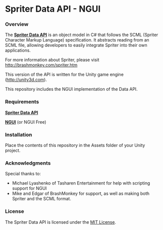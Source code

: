 # Spriter Data API - NGUI

### Overview

The **[Spriter Data API](https://github.com/CptDefault/spriterdapi-unity/tree)** is an object model in C# that follows the SCML (Spriter Character Markup Language) specification. It abstracts reading from an SCML file, allowing developers to easily integrate Spriter into their own applications.

For more information about Spriter, please visit <http://brashmonkey.com/spriter.htm>

This version of the API is written for the Unity game engine (<http://unity3d.com>).

This repository includes the NGUI implementation of the Data API.

### Requirements

**[Spriter Data API](https://github.com/Thinksquirrel-Software/spriterdapi-unity)** 

**[NGUI](http://www.tasharen.com/?page_id=140)**  (or NGUI Free)

### Installation

Place the contents of this repository in the Assets folder of your Unity project.

### Acknowledgments

Special thanks to:

* Michael Lyashenko of Tasharen Entertainment for help with scripting support for NGUI
* Mike and Edgar of BrashMonkey for support, as well as making both Spriter and the SCML format.

### License

The Spriter Data API is licensed under the [MIT License](https://github.com/Thinksquirrel-Software/spriterdapi-unity-ngui/blob/master/LICENSE.txt).